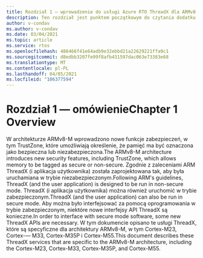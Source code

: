 ```yaml
---
title: Rozdział 1 — wprowadzenie do usługi Azure RTO ThreadX dla ARMv8-M.
description: Ten rozdział jest punktem początkowym do czytania dodatku Azure RTO ThreadX dla ARMv8-M.
author: v-condav
ms.author: v-condav
ms.date: 03/04/2021
ms.topic: article
ms.service: rtos
ms.openlocfilehash: 486466f41e64adb9e32ebbd21a22629221ffa9c1
ms.sourcegitcommit: d8edbb3207fe99f8afb431597dac063e73383e68
ms.translationtype: MT
ms.contentlocale: pl-PL
ms.lasthandoff: 04/05/2021
ms.locfileid: "106377594"
---
```

# <a name="chapter-1--overview"></a><span data-ttu-id="6d879-103">Rozdział 1 — omówienie</span><span class="sxs-lookup"><span data-stu-id="6d879-103">Chapter 1  Overview</span></span>

<span data-ttu-id="6d879-104">W architekturze ARMv8-M wprowadzono nowe funkcje zabezpieczeń, w tym TrustZone, które umożliwiają określenie, że pamięć ma być oznaczona jako bezpieczna lub niezabezpieczona.</span><span class="sxs-lookup"><span data-stu-id="6d879-104">The ARMv8-M architecture introduces new security features, including TrustZone, which allows memory to be tagged as secure or non-secure.</span></span> <span data-ttu-id="6d879-105">Zgodnie z zaleceniami ARM ThreadX (i aplikacja użytkownika) została zaprojektowana tak, aby była uruchamiana w trybie niezabezpieczonym.</span><span class="sxs-lookup"><span data-stu-id="6d879-105">Following ARM's guidelines, ThreadX (and the user application) is designed to be run in non-secure mode.</span></span> <span data-ttu-id="6d879-106">ThreadX (i aplikacja użytkownika) można również uruchomić w trybie zabezpieczonym.</span><span class="sxs-lookup"><span data-stu-id="6d879-106">ThreadX (and the user application) can also be run in secure mode.</span></span> <span data-ttu-id="6d879-107">Aby można było interfejsować za pomocą oprogramowania w trybie zabezpieczonym, niektóre nowe interfejsy API ThreadX są konieczne.</span><span class="sxs-lookup"><span data-stu-id="6d879-107">In order to interface with secure mode software, some new ThreadX APIs are necessary.</span></span> <span data-ttu-id="6d879-108">W tym dokumencie opisano te usługi ThreadX, które są specyficzne dla architektury ARMv8-M, w tym Cortex-M23, Cortex-— M33, Cortex-M35P i Cortex-M55.</span><span class="sxs-lookup"><span data-stu-id="6d879-108">This document describes these ThreadX services that are specific to the ARMv8-M architecture, including the Cortex-M23, Cortex-M33, Cortex-M35P, and Cortex-M55.</span></span>
